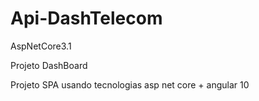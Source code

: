 # Api-DashTelecom
AspNetCore3.1


 Projeto DashBoard 

Projeto SPA usando tecnologias asp net core + angular 10

